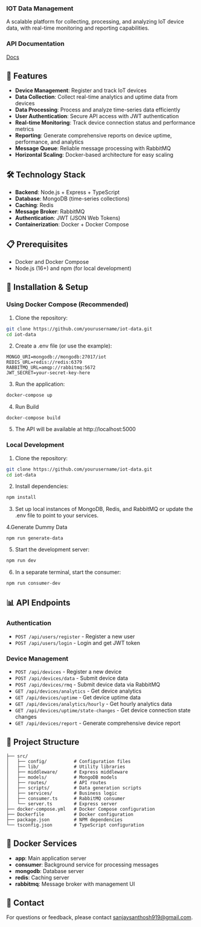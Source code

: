 ### IOT Data Management
A scalable platform for collecting, processing, and analyzing IoT device data, with real-time monitoring and reporting capabilities.

### API Documentation
[Docs](https://docs.google.com/document/d/1dKr4WGfaIf7KDJN_8NFg8v6I_MQ81qGk1HXRMT61FE4/edit?usp=sharing)

## 🚀 Features

- **Device Management**: Register and track IoT devices
- **Data Collection**: Collect real-time analytics and uptime data from devices
- **Data Processing**: Process and analyze time-series data efficiently
- **User Authentication**: Secure API access with JWT authentication
- **Real-time Monitoring**: Track device connection status and performance metrics
- **Reporting**: Generate comprehensive reports on device uptime, performance, and analytics
- **Message Queue**: Reliable message processing with RabbitMQ
- **Horizontal Scaling**: Docker-based architecture for easy scaling

## 🛠️ Technology Stack

- **Backend**: Node.js + Express + TypeScript
- **Database**: MongoDB (time-series collections)
- **Caching**: Redis
- **Message Broker**: RabbitMQ
- **Authentication**: JWT (JSON Web Tokens)
- **Containerization**: Docker + Docker Compose

## 📋 Prerequisites

- Docker and Docker Compose
- Node.js (16+) and npm (for local development)

## 🔧 Installation & Setup

### Using Docker Compose (Recommended)

1. Clone the repository:
```bash
git clone https://github.com/yourusername/iot-data.git
cd iot-data
```

2. Create a .env file (or use the example):
```
MONGO_URI=mongodb://mongodb:27017/iot
REDIS_URL=redis://redis:6379
RABBITMQ_URL=amqp://rabbitmq:5672
JWT_SECRET=your-secret-key-here
```

3. Run the application:
```bash
docker-compose up
```

4. Run Build
```
docker-compose build
```

5. The API will be available at http://localhost:5000

### Local Development

1. Clone the repository:
```bash
git clone https://github.com/yourusername/iot-data.git
cd iot-data
```

2. Install dependencies:
```bash
npm install
```

3. Set up local instances of MongoDB, Redis, and RabbitMQ or update the .env file to point to your services.

4.Generate Dummy Data
```
npm run generate-data
```

5. Start the development server:
```bash
npm run dev
```

6. In a separate terminal, start the consumer:
```bash
npm run consumer-dev
```

## 📊 API Endpoints

### Authentication
- `POST /api/users/register` - Register a new user
- `POST /api/users/login` - Login and get JWT token

### Device Management
- `POST /api/devices` - Register a new device
- `POST /api/devices/data` - Submit device data
- `POST /api/devices/rmq` - Submit device data via RabbitMQ
- `GET /api/devices/analytics` - Get device analytics
- `GET /api/devices/uptime` - Get device uptime data
- `GET /api/devices/analytics/hourly` - Get hourly analytics data
- `GET /api/devices/uptime/state-changes` - Get device connection state changes
- `GET /api/devices/report` - Generate comprehensive device report

## 📁 Project Structure

```
├── src/
│   ├── config/          # Configuration files
│   ├── lib/             # Utility libraries
│   ├── middleware/      # Express middleware
│   ├── models/          # MongoDB models
│   ├── routes/          # API routes
│   ├── scripts/         # Data generation scripts
│   ├── services/        # Business logic
│   ├── consumer.ts      # RabbitMQ consumer
│   └── server.ts        # Express server
├── docker-compose.yml   # Docker Compose configuration
├── Dockerfile           # Docker configuration
├── package.json         # NPM dependencies
└── tsconfig.json        # TypeScript configuration
```

## 🐳 Docker Services

- **app**: Main application server
- **consumer**: Background service for processing messages
- **mongodb**: Database server
- **redis**: Caching server
- **rabbitmq**: Message broker with management UI

## 📧 Contact

For questions or feedback, please contact [sanjaysanthosh919@gmail.com](mailto:sanjaysanthosh919@gmail.com).
